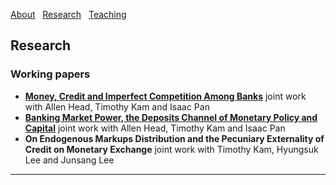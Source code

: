 [About](/index) &nbsp; [Research](/Research) &nbsp; [Teaching](/Teaching)


## Research

### Working papers

- [**Money, Credit and Imperfect Competition Among Banks**](https://github.com/samiengmanng/samiengmanng.github.io/files/8138292/hknp-2022-02-03.pdf)
  joint work with Allen Head, Timothy Kam and Isaac Pan 
- [**Banking Market Power, the Deposits Channel of Monetary Policy and Capital**](https://github.com/samiengmanng/samiengmanng.github.io/files/10104826/main.pdf)
  joint work with Allen Head, Timothy Kam and Isaac Pan 
- **On Endogenous Markups Distribution and the Pecuniary Externality of Credit on Monetary Exchange** 
  joint work with Timothy Kam, Hyungsuk Lee and Junsang Lee

---
<p style="font-size:11px">
